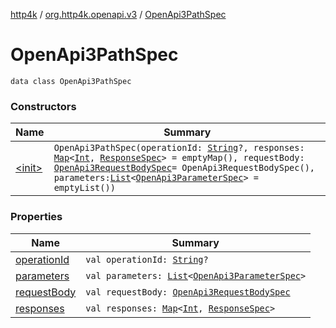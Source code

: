 [http4k](../../index.md) / [org.http4k.openapi.v3](../index.md) / [OpenApi3PathSpec](./index.md)

# OpenApi3PathSpec

`data class OpenApi3PathSpec`

### Constructors

| Name | Summary |
|---|---|
| [&lt;init&gt;](-init-.md) | `OpenApi3PathSpec(operationId: `[`String`](https://kotlinlang.org/api/latest/jvm/stdlib/kotlin/-string/index.html)`?, responses: `[`Map`](https://kotlinlang.org/api/latest/jvm/stdlib/kotlin.collections/-map/index.html)`<`[`Int`](https://kotlinlang.org/api/latest/jvm/stdlib/kotlin/-int/index.html)`, `[`ResponseSpec`](../../org.http4k.openapi/-response-spec/index.md)`> = emptyMap(), requestBody: `[`OpenApi3RequestBodySpec`](../-open-api3-request-body-spec/index.md)` = OpenApi3RequestBodySpec(), parameters: `[`List`](https://kotlinlang.org/api/latest/jvm/stdlib/kotlin.collections/-list/index.html)`<`[`OpenApi3ParameterSpec`](../-open-api3-parameter-spec/index.md)`> = emptyList())` |

### Properties

| Name | Summary |
|---|---|
| [operationId](operation-id.md) | `val operationId: `[`String`](https://kotlinlang.org/api/latest/jvm/stdlib/kotlin/-string/index.html)`?` |
| [parameters](parameters.md) | `val parameters: `[`List`](https://kotlinlang.org/api/latest/jvm/stdlib/kotlin.collections/-list/index.html)`<`[`OpenApi3ParameterSpec`](../-open-api3-parameter-spec/index.md)`>` |
| [requestBody](request-body.md) | `val requestBody: `[`OpenApi3RequestBodySpec`](../-open-api3-request-body-spec/index.md) |
| [responses](responses.md) | `val responses: `[`Map`](https://kotlinlang.org/api/latest/jvm/stdlib/kotlin.collections/-map/index.html)`<`[`Int`](https://kotlinlang.org/api/latest/jvm/stdlib/kotlin/-int/index.html)`, `[`ResponseSpec`](../../org.http4k.openapi/-response-spec/index.md)`>` |
